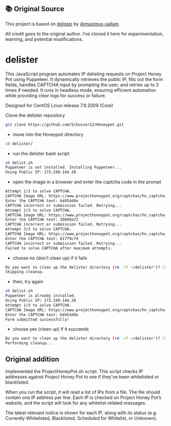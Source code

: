 ## 📚 Original Source

This project is based on [delister](https://github.com/maximus-sallam/delister) by [@maximus-sallam](https://github.com/maximus-sallam).

All credit goes to the original author. I’ve cloned it here for experimentation, learning, and potential modifications.

# delister
This JavaScript program automates IP delisting requests on Project Honey Pot using Puppeteer. It dynamically retrieves the public IP, fills out the form fields, handles CAPTCHA input by prompting the user, and retries up to 3 times if needed. It runs in headless mode, ensuring efficient automation while providing clear logs for success or failure.

Designed for CentOS Linux release 7.9.2009 (Core)

Clone the delister repository
```bash
git clone https://github.com/Schusser12/Honeypot.git
```

- move into the Honeypot directory
```bash
cd delister/
```

- run the delister bash script
```bash
sh delist.sh
Puppeteer is not installed. Installing Puppeteer...
Using Public IP: 173.249.144.20
```
- open the image in a browser and enter the captcha code in the prompt
```bash
Attempt 1/3 to solve CAPTCHA.
CAPTCHA Image URL: https://www.projecthoneypot.org/captchas/hn_captcha_3485447e.jpg
Enter the CAPTCHA text: bd454d8e
CAPTCHA incorrect or submission failed. Retrying...
Attempt 2/3 to solve CAPTCHA.
CAPTCHA Image URL: https://www.projecthoneypot.org/captchas/hn_captcha_aa90399d.jpg
Enter the CAPTCHA text: 20699a72
CAPTCHA incorrect or submission failed. Retrying...
Attempt 3/3 to solve CAPTCHA.
CAPTCHA Image URL: https://www.projecthoneypot.org/captchas/hn_captcha_b71314a0.jpg
Enter the CAPTCHA text: 817f9c7d
CAPTCHA incorrect or submission failed. Retrying...
Failed to solve CAPTCHA after maximum attempts.
```
- choose no (don't clean up) if it fails
```bash
Do you want to clean up the delister directory (rm -rf ~/delister*)? [y/N]: n
Skipping cleanup.
```

- then, try again
```bash
sh delist.sh
Puppeteer is already installed.
Using Public IP: 173.249.144.20
Attempt 1/3 to solve CAPTCHA.
CAPTCHA Image URL: https://www.projecthoneypot.org/captchas/hn_captcha_5f0ae3a6.jpg
Enter the CAPTCHA text: bd454d8e
Form submitted successfully!
```
- choose yes (clean up) if it succeeds
```bash
Do you want to clean up the delister directory (rm -rf ~/delister*)? [y/N]: y
Performing cleanup...
```

## Original addition
Implemented the ProjectHoneyPot.sh script.
This script checks IP addresses against Project Honey Pot to see if they've been whitelisted or blacklisted.

When you run the script, it will read a list of IPs from a file. The file should contain one IP address per line.
Each IP is checked on Project Honey Pot’s website, and the script will look for any whitelist-related messages.

The latest relevant notice is shown for each IP, along with its status (e.g. Currently Whitelisted, Blacklisted, Scheduled for Whitelist, or Unknown).
